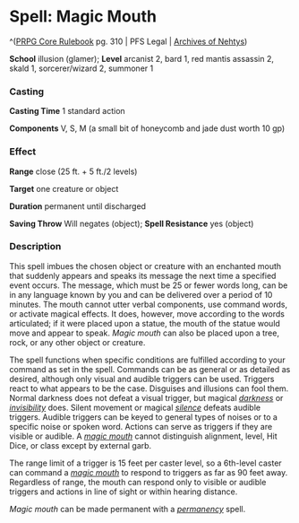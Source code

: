 # Spell: Magic Mouth

^([PRPG Core Rulebook][ss-magic-mouth] pg. 310 | PFS Legal | [Archives of Nehtys][sn-magic-mouth])

**School** illusion (glamer); **Level** arcanist 2, bard 1, red mantis assassin 2, skald 1, sorcerer/wizard 2, summoner 1

### Casting

**Casting Time** 1 standard action  

**Components** V, S, M (a small bit of honeycomb and jade dust worth 10 gp)

### Effect

**Range** close (25 ft. + 5 ft./2 levels)  

**Target** one creature or object  

**Duration** permanent until discharged  

**Saving Throw** Will negates (object); **Spell Resistance** yes (object)

### Description

This spell imbues the chosen object or creature with an enchanted mouth that suddenly appears and speaks its message the next time a specified event occurs. The message, which must be 25 or fewer words long, can be in any language known by you and can be delivered over a period of 10 minutes. The mouth cannot utter verbal components, use command words, or activate magical effects. It does, however, move according to the words articulated; if it were placed upon a statue, the mouth of the statue would move and appear to speak. _Magic mouth_ can also be placed upon a tree, rock, or any other object or creature.  

The spell functions when specific conditions are fulfilled according to your command as set in the spell. Commands can be as general or as detailed as desired, although only visual and audible triggers can be used. Triggers react to what appears to be the case. Disguises and illusions can fool them. Normal darkness does not defeat a visual trigger, but magical _[darkness]_ or _[invisibility]_ does. Silent movement or magical _[silence]_ defeats audible triggers. Audible triggers can be keyed to general types of noises or to a specific noise or spoken word. Actions can serve as triggers if they are visible or audible. A _[magic mouth]_ cannot distinguish alignment, level, Hit Dice, or class except by external garb.  

The range limit of a trigger is 15 feet per caster level, so a 6th-level caster can command a _[magic mouth]_ to respond to triggers as far as 90 feet away. Regardless of range, the mouth can respond only to visible or audible triggers and actions in line of sight or within hearing distance.  

_Magic mouth_ can be made permanent with a _[permanency]_ spell.

[ss-magic-mouth]: http://paizo.com/pathfinderRPG/v57
[sn-magic-mouth]: http://www.archivesofnethys.com/SpellDisplay.aspx?ItemName=Magic%20Mouth
[permanency]: http://www.archivesofnethys.com/SpellDisplay.aspx?ItemName=permanency
[darkness]: http://www.archivesofnethys.com/SpellDisplay.aspx?ItemName=darkness
[silence]: http://www.archivesofnethys.com/SpellDisplay.aspx?ItemName=silence
[magic mouth]: http://www.archivesofnethys.com/SpellDisplay.aspx?ItemName=magic%20mouth
[invisibility]: http://www.archivesofnethys.com/SpellDisplay.aspx?ItemName=invisibility